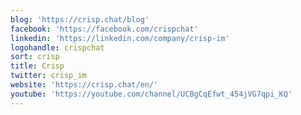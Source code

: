 ```yaml
---
blog: 'https://crisp.chat/blog'
facebook: 'https://facebook.com/crispchat'
linkedin: 'https://linkedin.com/company/crisp-im'
logohandle: crispchat
sort: crisp
title: Crisp
twitter: crisp_im
website: 'https://crisp.chat/en/'
youtube: 'https://youtube.com/channel/UCBgCqEfwt_454jVG7qpi_KQ'
---
```

